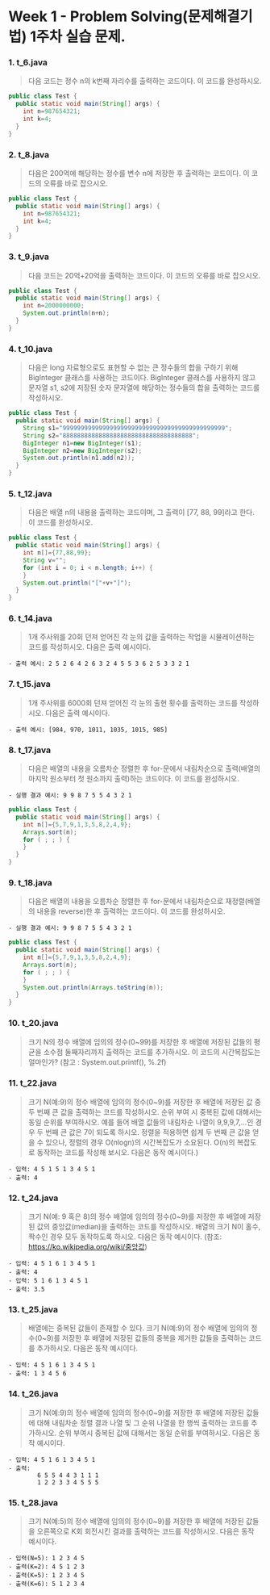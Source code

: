 Week 1 - Problem Solving(문제해결기법) 1주차 실습 문제.
===

### 1. t_6.java
  > 다음 코드는 정수 n의 k번째 자리수를 출력하는 코드이다. 이 코드를 완성하시오.
  ```java
  public class Test {
    public static void main(String[] args) {
      int n=987654321;
      int k=4;
    }
  }
  ```

### 2. t_8.java
  > 다음은 200억에 해당하는 정수를 변수 n에 저장한 후 출력하는 코드이다. 이 코드의 오류를 바로 잡으시오. 
  ```java
  public class Test {
    public static void main(String[] args) {
      int n=987654321;
      int k=4;
    }
  }
  ```

### 3. t_9.java
  > 다음 코드는 20억+20억을 출력하는 코드이다. 이 코드의 오류를 바로 잡으시오. 
  ```java
  public class Test {
    public static void main(String[] args) {
      int n=2000000000;
      System.out.println(n+n);
    }
  }
  ```
### 4. t_10.java
  > 다음은 long 자료형으로도 표현할 수 없는 큰 정수들의 합을 구하기 위해 BigInteger 클래스를 사용하는 코드이다. BigInteger 클래스를 사용하지 않고 문자열 s1, s2에 저장된 숫자 문자열에 해당하는 정수들의 합을 출력하는 코드를 작성하시오.
  ```java
  public class Test {
    public static void main(String[] args) {
      String s1="999999999999999999999999999999999999999999999";
      String s2="888888888888888888888888888888888888";
      BigInteger n1=new BigInteger(s1);
      BigInteger n2=new BigInteger(s2);
      System.out.println(n1.add(n2));
    }
  }
  ```
### 5. t_12.java
  > 다음은 배열 n의 내용을 출력하는 코드이며, 그 출력이 [77, 88, 99]라고 한다. 이 코드를 완성하시오.
  ```java
  public class Test {
    public static void main(String[] args) {
      int n[]={77,88,99};
      String v="";
      for (int i = 0; i < n.length; i++) {
      }
      System.out.println("["+v+"]");
    }
  }
  ```
### 6. t_14.java
  > 1개 주사위를 20회 던져 얻어진 각 눈의 값을 출력하는 작업을 시뮬레이션하는 코드를 작성하시오. 다음은 출력 예시이다.
  ```
  - 출력 예시: 2 5 2 6 4 2 6 3 2 4 5 5 3 6 2 5 3 3 2 1
  ```

### 7. t_15.java
  > 1개 주사위를 6000회 던져 얻어진 각 눈의 출현 횟수를 출력하는 코드를 작성하시오. 다음은 출력 예시이다.
  ```
  - 출력 예시: [984, 970, 1011, 1035, 1015, 985]
  ```

### 8. t_17.java
  > 다음은 배열의 내용을 오름차순 정렬한 후 for-문에서 내림차순으로 출력(배열의 마지막 원소부터 첫 원소까지 출력)하는 코드이다. 이 코드를 완성하시오.
  ```
  - 실행 결과 예시: 9 9 8 7 5 5 4 3 2 1
  ```
  ```java
  public class Test {
    public static void main(String[] args) {
      int n[]={5,7,9,1,3,5,8,2,4,9};
      Arrays.sort(n);
      for ( ; ; ) {
      }
    }
  }
  ```

### 9. t_18.java
  > 다음은 배열의 내용을 오름차순 정렬한 후 for-문에서 내림차순으로 재정렬(배열의 내용을 reverse)한 후 출력하는 코드이다. 이 코드를 완성하시오.
  ```
  - 실행 결과 예시: 9 9 8 7 5 5 4 3 2 1
  ```
  ```java
  public class Test {
    public static void main(String[] args) {
      int n[]={5,7,9,1,3,5,8,2,4,9};
      Arrays.sort(n);
      for ( ; ; ) {
      }
      System.out.println(Arrays.toString(n));
    }
  }
  ```

### 10. t_20.java
  > 크기 N의 정수 배열에 임의의 정수(0~99)를 저장한 후 배열에 저장된 값들의 평균을 소수점 둘째자리까지 출력하는 코드를 추가하시오. 이 코드의 시간복잡도는 얼마인가? (참고 : System.out.printf(), %.2f)

### 11. t_22.java
  > 크기 N(예:9)의 정수 배열에 임의의 정수(0~9)를 저장한 후 배열에 저장된 값 중 두 번째 큰 값을 출력하는 코드를 작성하시오. 순위 부여 시 중복된 값에 대해서는 동일 순위를 부여하시오. 예를 들어 배열 값들의 내림차순 나열이 9,9,9,7,...인 경우 두 번째 큰 값은 7이 되도록 하시오. 정렬을 적용하면 쉽게 두 번째 큰 값을 얻을 수 있으나, 정렬의 경우 O(nlogn)의 시간복잡도가 소요된다. O(n)의 복잡도로 동작하는 코드를 작성해 보시오. 다음은 동작 예시이다.)

  ```
  - 입력: 4 5 1 5 1 3 4 5 1
  - 출력: 4
  ```
### 12. t_24.java
  > 크기 N(예: 9 혹은 8)의 정수 배열에 임의의 정수(0~9)를 저장한 후 배열에 저장된 값의 중앙값(median)을 출력하는 코드를 작성하시오. 배열의 크기 N이 홀수, 짝수인 경우 모두 동작하도록 하시오. 다음은 동작 예시이다. (참조: https://ko.wikipedia.org/wiki/중앙값)

  ```
  - 입력: 4 5 1 6 1 3 4 5 1
  - 출력: 4
  - 입력: 5 1 6 1 3 4 5 1
  - 출력: 3.5
  ```
### 13. t_25.java
  > 배열에는 중복된 값들이 존재할 수 있다. 크기 N(예:9)의 정수 배열에 임의의 정수(0~9)를 저장한 후 배열에 저장된 값들의 중복을 제거한 값들을 출력하는 코드를 추가하시오. 다음은 동작 예시이다.

  ```
  - 입력: 4 5 1 6 1 3 4 5 1
  - 출력: 1 3 4 5 6
  ```
### 14. t_26.java
  > 크기 N(예:9)의 정수 배열에 임의의 정수(0~9)를 저장한 후 배열에 저장된 값들에 대해 내림차순 정렬 결과 나열 및 그 순위 나열을 한 행씩 출력하는 코드를 추가하시오. 순위 부여시 중복된 값에 대해서는 동일 순위를 부여하시오. 다음은 동작 예시이다.

  ```
  - 입력: 4 5 1 6 1 3 4 5 1
  - 출력:
          6 5 5 4 4 3 1 1 1
          1 2 2 3 3 4 5 5 5
  ```
### 15. t_28.java
  > 크기 N(예:5)의 정수 배열에 임의의 정수(0~9)를 저장한 후 배열에 저장된 값들을 오른쪽으로 K회 회전시킨 결과를 출력하는 코드를 작성하시오. 다음은 동작 예시이다.

  ```
  - 입력(N=5): 1 2 3 4 5
  - 출력(K=2): 4 5 1 2 3
  - 출력(K=5): 1 2 3 4 5
  - 출력(K=6): 5 1 2 3 4
  ```







    
  

  